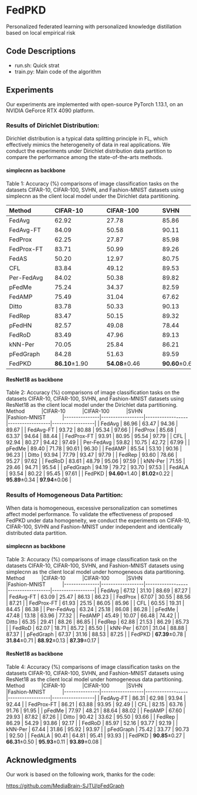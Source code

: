 # FedPKD
Personalized federated learning with personalized knowledge distillation based on local empirical risk

## Code Descriptions
- run.sh: Quick strat
- train.py: Main code of the algorithm
  
## Experiments
Our experiments are implemented with open-source PyTorch 1.13.1, on an NVIDIA GeForce RTX 4090 platform. 

### Results of Dirichlet Distribution: 

Dirichlet distribution is a typical data splitting principle in FL, which effectively mimics the heterogeneity of data in real applications. We conduct the experiments under Dirichlet distribution data partition to compare the performance among the state-of-the-arts methods.

#### simplecnn as backbone

Table 1: Accuracy (%) comparisons of image classification tasks on the datasets CIFAR-10, CIFAR-100, SVHN, and Fashion-MNIST datasets using simplecnn as the client local model under the Dirichlet data partitioning.

 <span style="white-space:nowrap;">Method&emsp;&emsp;&emsp;</span> |<span style="white-space:nowrap;">CIFAR-10&emsp;&emsp;&emsp;</span>  |<span style="white-space:nowrap;">CIFAR-100&emsp;&emsp;&emsp;</span>  |<span style="white-space:nowrap;">SVHN&emsp;&emsp;&emsp;</span> |<span style="white-space:nowrap;">Fashion-MNIST&emsp;&emsp;&emsp;</span>
|---------------|------------------|------------------|------------------|------------------|
| FedAvg        | 62.92            | 27.78            | 85.86            | 84.51            |
| FedAvg-FT     | 84.09            | 50.58            | 90.11            | 96.33            |
| FedProx       | 62.25            | 27.87            | 85.98            | 82.79            |
| FedProx-FT    | 83.71            | 50.99            | 89.26            | 96.27            |
| FedAS         | 50.20            | 12.97            | 80.75            | 55.48            |
| CFL           | 83.84            | 49.12            | 89.53            | 96.64            |
| Per-FedAvg    | 84.02            | 50.38            | 89.82            | 96.30            |
| pFedMe        | 75.24            | 34.37            | 82.59            | 93.34            |
| FedAMP        | 75.49            | 31.04            | 67.62            | 93.13            |
| Ditto         | 83.78            | 50.33            | 90.13            | 95.97            |
| FedRep        | 83.47            | 50.15            | 89.32            | 96.44            |
| pFedHN        | 82.57            | 49.08            | 78.44            | 95.87            |
| FedRoD        | 83.49            | 47.96            | 89.13            | 96.46            |
| kNN-Per       | 70.05            | 25.84            | 86.21            | 91.87            |
| pFedGraph     | 84.28            | 51.63            | 89.59            | 96.46            |
| FedPKD        | **86.10**±1.90   | **54.08**±0.46   | **90.60**±0.66   | **96.84**±0.08   |


#### ResNet18 as backbone

Table 2: Accuracy (%) comparisons of image classification tasks on the datasets CIFAR-10, CIFAR-100, SVHN, and Fashion-MNIST datasets using ResNet18 as the client local model under the Dirichlet data partitioning.
 <span style="white-space:nowrap;">Method&emsp;&emsp;&emsp;</span> |<span style="white-space:nowrap;">CIFAR-10&emsp;&emsp;&emsp;</span>  |<span style="white-space:nowrap;">CIFAR-100&emsp;&emsp;&emsp;</span>  |<span style="white-space:nowrap;">SVHN&emsp;&emsp;&emsp;</span> |<span style="white-space:nowrap;">Fashion-MNIST&emsp;&emsp;&emsp;</span>
|---------------|------------------|------------------|------------------|------------------|
| FedAvg        | 86.96            | 63.47            | 94.36            | 89.67            |
| FedAvg-FT     | 93.72            | 80.88            | 95.34            | 97.66            |
| FedProx       | 85.68            | 63.37            | 94.64            | 88.44            |
| FedProx-FT    | 93.91            | 80.95            | 95.54            | 97.79            |
| CFL           | 92.94            | 80.27            | 94.42            | 97.49            |
| Per-FedAvg    | 59.82            | 10.75            | 42.72            | 67.99            |
| pFedMe        | 89.40            | 71.78            | 90.61            | 96.30            |
| FedAMP        | 85.54            | 53.10            | 90.16            | 96.23            |
| Ditto         | 93.94            | 77.79            | 93.47            | 97.79            |
| FedRep        | 93.60            | 78.66            | 95.27            | 97.62            |
| FedRoD        | 83.61            | 48.79            | 95.06            | 97.59            |
| kNN-Per       | 71.55            | 29.46            | 94.71            | 95.54            |
| pFedGraph     | 94.19            | 79.72            | 93.70            | 97.53            |
| FedALA        | 93.54            | 80.22            | 95.45            | 97.61            |
| FedPKD        | **94.60**±1.40   | **81.02**±0.22   | **95.89**±0.34   | **97.94**±0.06   |

### Results of Homogeneous Data Partition:
When data is homogeneous, excessive personalization can sometimes affect model performance. To validate the effectiveness of proposed FedPKD under data homogeneity, we conduct the experiments on CIFAR-10, CIFAR-100, SVHN and Fashion-MNIST under independent and identically distributed data partition.

#### simplecnn as backbone

Table 3: Accuracy (%) comparisons of image classification task on the datasets CIFAR-10, CIFAR-100, SVHN, and Fashion-MNIST datasets using simplecnn as the client local model under homogeneous data partitioning.
 <span style="white-space:nowrap;">Method&emsp;&emsp;&emsp;</span> |<span style="white-space:nowrap;">CIFAR-10&emsp;&emsp;&emsp;</span>  |<span style="white-space:nowrap;">CIFAR-100&emsp;&emsp;&emsp;</span>  |<span style="white-space:nowrap;">SVHN&emsp;&emsp;&emsp;</span> |<span style="white-space:nowrap;">Fashion-MNIST&emsp;&emsp;&emsp;</span>
|---------------|------------------|------------------|------------------|------------------|
| FedAvg        | 67.12            | 31.10            | 88.69            | 87.27            |
| FedAvg-FT     | 63.09            | 25.47            | 86.13            | 86.23            |
| FedProx       | 67.07            | 30.55            | 88.56            | 87.21            |
| FedProx-FT    | 61.93            | 25.15            | 86.05            | 85.96            |
| CFL           | 60.55            | 19.31            | 84.45            | 86.38            |
| Per-FedAvg    | 63.24            | 25.18            | 86.08            | 86.28            |
| pFedMe        | 47.48            | 13.18            | 63.96            | 77.32            |
| FedAMP        | 45.49            | 10.07            | 66.48            | 74.42            |
| Ditto         | 65.35            | 29.41            | 88.26            | 86.85            |
| FedRep        | 62.88            | 21.53            | 86.29            | 85.73            |
| FedRoD        | 62.07            | 18.71            | 85.72            | 85.50            |
| kNN-Per       | 67.01            | 31.04            | 88.88            | 87.37            |
| pFedGraph     | 67.37            | 31.16            | 88.53            | 87.25            |
| FedPKD        | **67.39**±0.78   | **31.84**±0.71   | **88.92**±0.13   | **87.39**±0.17   |

#### ResNet18 as backbone

Table 4: Accuracy (%) comparisons of image classification tasks on the datasets CIFAR-10, CIFAR-100, SVHN, and Fashion-MNIST datasets using ResNet18 as the client local model under homogeneous data partitioning.
 <span style="white-space:nowrap;">Method&emsp;&emsp;&emsp;</span> |<span style="white-space:nowrap;">CIFAR-10&emsp;&emsp;&emsp;</span>  |<span style="white-space:nowrap;">CIFAR-100&emsp;&emsp;&emsp;</span>  |<span style="white-space:nowrap;">SVHN&emsp;&emsp;&emsp;</span> |<span style="white-space:nowrap;">Fashion-MNIST&emsp;&emsp;&emsp;</span>
|---------------|------------------|------------------|------------------|------------------|
| FedAvg-FT     | 86.31            | 62.98            | 93.94            | 92.44            |
| FedProx-FT    | 86.21            | 63.88            | 93.95            | 92.49            |
| CFL           | 82.15            | 63.76            | 91.76            | 91.95            |
| pFedMe        | 77.97            | 48.21            | 88.64            | 88.02            |
| FedAMP        | 67.60            | 29.93            | 87.82            | 87.26            |
| Ditto         | 90.42            | 33.62            | 95.50            | 93.66            |
| FedRep        | 86.29            | 54.29            | 93.86            | 92.17            |
| FedRoD        | 85.97            | 52.16            | 93.77            | 92.19            |
| kNN-Per       | 67.44            | 31.86            | 95.92            | 93.97            |
| pFedGraph     | 75.42            | 33.77            | 90.73            | 92.50            |
| FedALA        | 90.41            | 64.81            | 95.41            | 93.93            |
| FedPKD        | **90.85**±0.27   | **66.31**±0.50   | **95.93**±0.11   | **93.89**±0.08   |

## Acknowledgments
Our work is based on the following work, thanks for the code:

https://github.com/MediaBrain-SJTU/pFedGraph